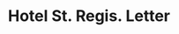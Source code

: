 ---
doi: 10.7916/D8SB5HS1
date_other: '1916'
date_other_textual: '1916'
form: correspondence
genre:
- Letters (correspondence)
name:
- Hotel St. Regis
object_in_context_url: https://biggert.cul.columbia.edu/items/view/ave_biggert_01019
subject_hierarchical_geographic:
- New York, New York, United States
subject_name:
- Hotel St. Regis
title: Hotel St. Regis. Letter
sort_title: Hotel St. Regis. Letter
call_number: ave_biggert_01019
coordinates:
- 40.71277777777778,-74.00583333333333
pid: ave_biggert_01019
identifiers: ave_biggert_01019
thumbnail: https://derivativo-1.library.columbia.edu/iiif/2/ldpd:344397/full/!256,256/0/native.jpg
permalink: "/biggert/ave_biggert_01019/"
layout: iiif-image-page
---